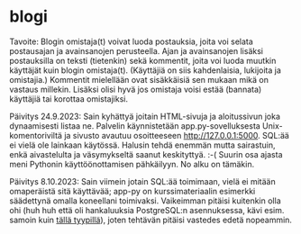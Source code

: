 # blogi
Tavoite: Blogin omistaja(t) voivat luoda postauksia, joita voi selata postausajan ja avainsanojen perusteella. Ajan ja avainsanojen lisäksi postauksilla on teksti (tietenkin) sekä kommentit, joita voi luoda muutkin käyttäjät kuin blogin omistaja(t). (Käyttäjiä on siis kahdenlaisia, lukijoita ja omistajia.) Kommentit mielellään ovat sisäkkäisiä sen mukaan mikä on vastaus millekin. Lisäksi olisi hyvä jos omistaja voisi estää (bannata) käyttäjiä tai korottaa omistajiksi.

Päivitys 24.9.2023: Sain kyhättyä joitain HTML-sivuja ja aloitussivun joka dynaamisesti listaa ne. Palvelin käynnistetään app.py-sovelluksesta Unix-komentoriviltä ja sivusto avautuu osoitteeseen http://127.0.0.1:5000. SQL:ää ei vielä ole lainkaan käytössä. Halusin tehdä enemmän mutta sairastuin, enkä aivastelulta ja väsymykseltä saanut keskityttyä. :-( Suurin osa ajasta meni Pythonin käyttöönottamisen pähkäilyyn. No alku on tämäkin.

Päivitys 8.10.2023: Sain viimein jotain SQL:ää toimimaan, vielä ei mitään omaperäistä sitä käyttävää; app-py on kurssimateriaalin esimerkki säädettynä omalla koneellani toimivaksi. Vaikeimman pitäisi kuitenkin olla ohi (huh huh että oli hankaluuksia PostgreSQL:n asennuksessa, kävi esim. samoin kuin [tällä tyypillä](https://stackoverflow.com/questions/27638358/role-names-are-case-sensitive-in-postgres)), joten tehtävän pitäisi vastedes edetä nopeammin.
